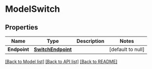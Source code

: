 [//]: # ( Copyright 2017, Dell EMC, Inc.)

# ModelSwitch

## Properties
Name | Type | Description | Notes
------------ | ------------- | ------------- | -------------
**Endpoint** | [**SwitchEndpoint**](SwitchEndpoint.md) |  | [default to null]

[[Back to Model list]](../README.md#documentation-for-models) [[Back to API list]](../README.md#documentation-for-api-endpoints) [[Back to README]](../README.md)


